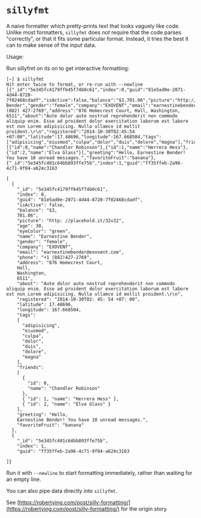 # `sillyfmt`
A naive formatter which pretty-prints text that looks vaguely like code. Unlike most formatters, `sillyfmt` does *not* require that the code parses "correctly", or that it fits some particular format. Instead, it tries the best it can to make sense of the input data.

Usage:

Run sillyfmt on its on to get interactive formatting:
```
[~] $ sillyfmt
Hit enter twice to format, or re-run with --newline
[{"_id":"5e345fc4179ff645f74b0c61","index":0,"guid":"81e5ad0e-2071-4d44-8720-7f02468cdadf","isActive":false,"balance":"$3,701.06","picture":"http://placehold.it/32x32","age":30,"eyeColor":"green","name":"Earnestine Bender","gender":"female","company":"EXOVENT","email":"earnestinebender@exovent.com","phone":"+1 (882) 427-2769","address":"876 Homecrest Court, Hall, Washington, 6511","about":"Aute dolor aute nostrud reprehenderit non commodo aliquip enim. Esse ad proident dolor exercitation laborum est labore est non Lorem adipisicing. Nulla ullamco id mollit proident.\r\n","registered":"2014-10-30T02:45:54 +07:00","latitude":17.48696,"longitude":167.668504,"tags":["adipisicing","eiusmod","culpa","dolor","duis","dolore","magna"],"friends":[{"id":0,"name":"Chandler Robinson"},{"id":1,"name":"Herrera Hess"},{"id":2,"name":"Elva Glass"}],"greeting":"Hello, Earnestine Bender! You have 10 unread messages.","favoriteFruit":"banana"},{"_id":"5e345fc401c64bb893ffe75b","index":1,"guid":"ff35ffeb-2a96-4c71-9f04-a624c3163

[
  {
    "_id": "5e345fc4179ff645f74b0c61",
    "index": 0,
    "guid": "81e5ad0e-2071-4d44-8720-7f02468cdadf",
    "isActive": false,
    "balance": "$3,
    701.06",
    "picture": "http: //placehold.it/32x32",
    "age": 30,
    "eyeColor": "green",
    "name": "Earnestine Bender",
    "gender": "female",
    "company": "EXOVENT",
    "email": "earnestinebender@exovent.com",
    "phone": "+1 (882)427-2769",
    "address": "876 Homecrest Court,
    Hall,
    Washington,
    6511",
    "about": "Aute dolor aute nostrud reprehenderit non commodo aliquip enim. Esse ad proident dolor exercitation laborum est labore est non Lorem adipisicing. Nulla ullamco id mollit proident.\r\n",
    "registered": "2014-10-30T02: 45: 54 +07: 00",
    "latitude": 17.48696,
    "longitude": 167.668504,
    "tags":
    [
      "adipisicing",
      "eiusmod",
      "culpa",
      "dolor",
      "duis",
      "dolore",
      "magna"
    ],
    "friends":
    [
      {
        "id": 0,
        "name": "Chandler Robinson"
      },
      { "id": 1, "name": "Herrera Hess" },
      { "id": 2, "name": "Elva Glass" }
    ],
    "greeting": "Hello,
    Earnestine Bender! You have 10 unread messages.",
    "favoriteFruit": "banana"
  },
  {
    "_id": "5e345fc401c64bb893ffe75b",
    "index": 1,
    "guid": "ff35ffeb-2a96-4c71-9f04-a624c3163

]}
```

Run it with `--newline` to start formatting immediately, rather than waiting for an empty line.

You can also pipe data directly into `sillyfmt`.

See [https://robertying.com/post/silly-formatting/](https://robertying.com/post/silly-formatting/) for the origin story
